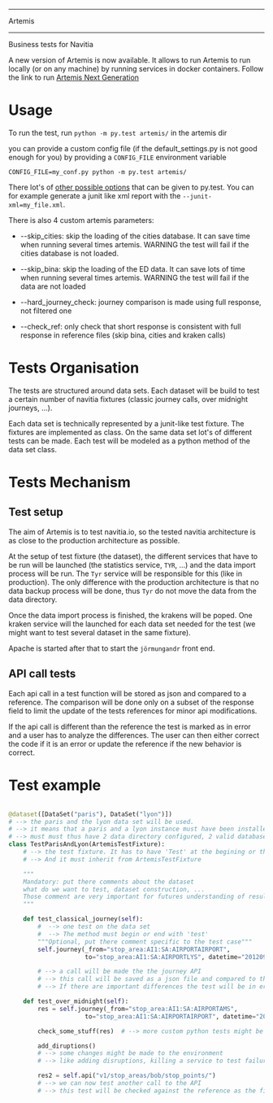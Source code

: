 *******
Artemis
*******

Business tests for Navitia

A new version of Artemis is now available. It allows to run Artemis to run locally (or on any machine) by running services in docker containers.
Follow the link to run [Artemis Next Generation](https://github.com/CanalTP/artemis/blob/master/artemis/readme.md)

Usage
=====

To run the test, run
``python -m py.test artemis/``
in the artemis dir

you can provide a custom config file (if the default_settings.py is not good enough for you) by providing a ``CONFIG_FILE`` environment variable

``CONFIG_FILE=my_conf.py python -m py.test artemis/``

There lot's of [other possible options](http://pytest.org/) that can be given to py.test. You can for example generate a junit like xml report with the ``--junit-xml=my_file.xml``.

There is also 4 custom artemis parameters:

 * --skip_cities: skip the loading of the cities database. It can save time when running several times artemis.
 WARNING the test will fail if the cities database is not loaded.
 
 * --skip_bina: skip the loading of the ED data. It can save lots of time when running several times artemis.
 WARNING the test will fail if the data are not loaded

 * --hard_journey_check: journey comparison is made using full response, not filtered one

 * --check_ref: only check that short response is consistent with full response in reference files (skip bina, cities and kraken calls)

Tests Organisation
==================

The tests are structured around data sets. Each dataset will be build to test a certain number of navitia fixtures (classic journey calls, over midnight journeys, ...).

Each data set is technically represented by a junit-like test fixture. The fixtures are implemented as class.
On the same data set lot's of different tests can be made. Each test will be modeled as a python method of the data set class.

Tests Mechanism
===============

Test setup
----------

The aim of Artemis is to test navitia.io, so the tested navitia architecture is as close to the production architecture as possible.

At the setup of test fixture (the dataset), the different services that have to be run will be launched (the statistics service, ``TYR``, ...)
and the data import process will be run. The ``Tyr`` service will be responsible for this (like in production).
 The only difference with the production architecture is that no data backup process will be done, thus ``Tyr`` do not move the data from the data directory.

Once the data import process is finished, the krakens will be poped. One kraken service will the launched for each data set needed for the test (we might want to test several dataset in the same fixture).

Apache is started after that to start the ``jörmungandr`` front end.

API call tests
--------------

Each api call in a test function will be stored as json and compared to a reference.
The comparison will be done only on a subset of the response field to limit the update of the tests references for minor api modifications.

If the api call is different than the reference the test is marked as in error and a user has to analyze the differences.
The user can then either correct the code if it is an error or update the reference if the new behavior is correct.

Test example
============

````python

@dataset([DataSet("paris"), DataSet("lyon")])
# --> the paris and the lyon data set will be used.
# --> it means that a paris and a lyon instance must have been installed
# --> must must thus have 2 data directory configured, 2 valid database and 2 kraken services: kraken_paris, kraken_lyon
class TestParisAndLyon(ArtemisTestFixture):
    # --> the test fixture. It has to have 'Test' at the begining or the end of its name
    # --> And it must inherit from ArtemisTestFixture

    """
    Mandatory: put there comments about the dataset
    what do we want to test, dataset construction, ...
    Those comment are very important for futures understanding of results differences
    """

    def test_classical_journey(self):
        #  --> one test on the data set
        #  --> The method must begin or end with 'test'
        """Optional, put there comment specific to the test case"""
        self.journey(_from="stop_area:AI1:SA:AIRPORTAIRPORT",
                     to="stop_area:AI1:SA:AIRPORTLYS", datetime="20120904T0700")

        # --> a call will be made the the journey API
        # --> this call will be saved as a json file and compared to the reference for this call
        # --> If there are important differences the test will be in error

    def test_over_midnight(self):
        res = self.journey(_from="stop_area:AI1:SA:AIRPORTAMS",
                     to="stop_area:AI1:SA:AIRPORTAIRPORT", datetime="20120904T0900")

        check_some_stuff(res)  # --> more custom python tests might be made

        add_diruptions()
        # --> some changes might be made to the environment 
        # --> like adding disruptions, killing a service to test failure recovery, adding data, ...

        res2 = self.api("v1/stop_areas/bob/stop_points/")
        # --> we can now test another call to the API
        # --> this test will be checked against the reference as the first call

````
